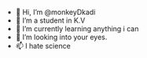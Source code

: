 - 👋 Hi, I’m @monkeyDkadi
- 👀 I’m a student in K.V
- 🌱 I’m currently learning anything i can
- 💞️ I’m looking into your eyes.
- 📫 I hate science

<!---
monkeyDkadi/monkeyDkadi is a ✨ special ✨ repository because its `README.md` (this file) appears on your GitHub profile.
You can click the Preview link to take a look at your changes.
--->
